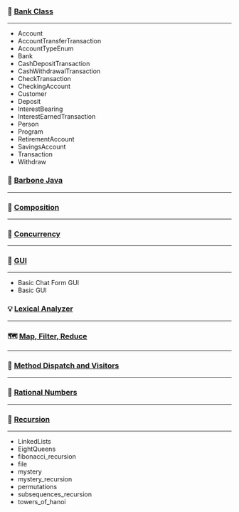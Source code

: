### :bank: [Bank Class](https://github.com/aya-nashawati/Java/tree/master/Bank%20Class)
---
 * Account
 * AccountTransferTransaction
 * AccountTypeEnum
 * Bank
 * CashDepositTransaction
 * CashWithdrawalTransaction
 * CheckTransaction
 * CheckingAccount
 * Customer
 * Deposit
 * InterestBearing
 * InterestEarnedTransaction
 * Person
 * Program
 * RetirementAccount
 * SavingsAccount
 * Transaction
 * Withdraw
 

### :straight_ruler: [Barbone Java](https://github.com/aya-nashawati/Java/tree/master/Barebone%20Java)
---

### :roller_coaster: [Composition](https://github.com/aya-nashawati/Java/tree/master/Composition%20over%20Inheritance)
---

### :checkered_flag: [Concurrency](https://github.com/aya-nashawati/Java/tree/master/Concurrency)
---

### :white_square_button: [GUI](https://github.com/aya-nashawati/Java/tree/master/GUI)
---
 * Basic Chat Form GUI
 * Basic GUI


### :bulb: [Lexical Analyzer](https://github.com/aya-nashawati/Java/tree/master/Lexical%20Analyzer)
---

### 🗺️ [Map, Filter, Reduce](https://github.com/aya-nashawati/Java/tree/master/Map%2C%20Filter%2C%20Reduce)
---

### :running: [Method Dispatch and Visitors](https://github.com/aya-nashawati/Java/tree/master/Method%20Dispatch%20and%20Visitors)
---

### :1234: [Rational Numbers](https://github.com/aya-nashawati/Java/tree/master/Rational%20Numbers)
---

### :repeat: [Recursion](https://github.com/aya-nashawati/Java/tree/master/Recursion)
---
 * LinkedLists
 * EightQueens
 * fibonacci_recursion
 * file
 * mystery
 * mystery_recursion
 * permutations
 * subsequences_recursion
 * towers_of_hanoi
